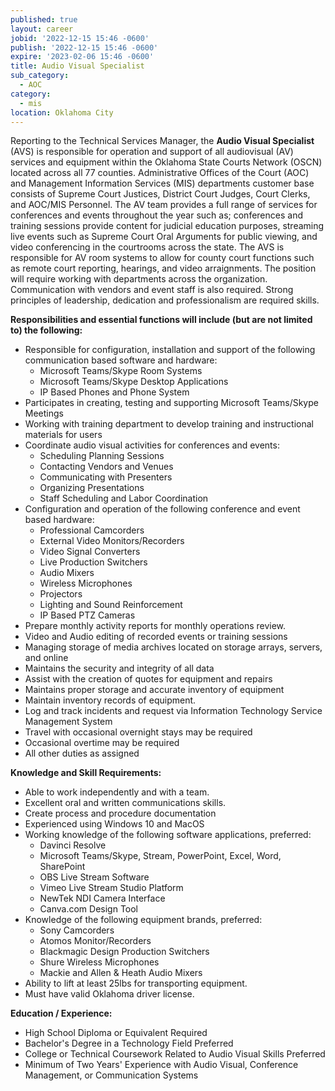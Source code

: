 ```yaml
---
published: true
layout: career
jobid: '2022-12-15 15:46 -0600'
publish: '2022-12-15 15:46 -0600'
expire: '2023-02-06 15:46 -0600'
title: Audio Visual Specialist
sub_category:
  - AOC
category:
  - mis
location: Oklahoma City
---
```

Reporting to the Technical Services Manager, the **Audio Visual Specialist** (AVS) is responsible for operation and support of all audiovisual (AV) services and equipment within the Oklahoma State Courts Network (OSCN) located across all 77 counties. Administrative Offices of the Court (AOC) and Management Information Services (MIS) departments customer base consists of Supreme Court Justices, District Court Judges, Court Clerks, and AOC/MIS Personnel. The AV team provides a full range of services for conferences and events throughout the year such as; conferences and training sessions provide content for judicial education purposes, streaming live events such as Supreme Court Oral Arguments for public viewing, and video conferencing in the courtrooms across the state. The AVS is responsible for AV room systems to allow for county court functions such as remote court reporting, hearings, and video arraignments. The position will require working with departments across the organization. Communication with vendors and event staff is also required. Strong principles of leadership, dedication and professionalism are required skills.

**Responsibilities and essential functions will include (but are not limited to) the following:**

 - Responsible for configuration, installation and support of the following communication based software and hardware:
   - Microsoft Teams/Skype Room Systems
   - Microsoft Teams/Skype Desktop Applications
   - IP Based Phones and Phone System
 - Participates in creating, testing and supporting Microsoft Teams/Skype Meetings
 - Working with training department to develop training and instructional materials for  users
 - Coordinate audio visual activities for conferences and events:
   - Scheduling Planning Sessions
   - Contacting Vendors and Venues
   - Communicating with Presenters
   - Organizing Presentations
   - Staff Scheduling and Labor Coordination
 - Configuration and operation of the following conference and event based hardware:
   - Professional Camcorders
   - External Video Monitors/Recorders
   - Video Signal Converters
   - Live Production Switchers
   - Audio Mixers
   - Wireless Microphones
   - Projectors
   - Lighting and Sound Reinforcement
   - IP Based PTZ Cameras
 - Prepare monthly activity reports for monthly operations review.
 - Video and Audio editing of recorded events or training sessions
 - Managing storage of media archives located on storage arrays, servers, and online
 - Maintains the security and integrity of all data
 - Assist with the creation of quotes for equipment and repairs
 - Maintains proper storage and accurate inventory of equipment
 - Maintain inventory records of equipment. 
 - Log and track incidents and request via Information Technology Service Management System
 - Travel with occasional overnight stays may be required
 - Occasional overtime may be required
 - All other duties as assigned

**Knowledge and Skill Requirements:**

 - Able to work independently and with a team.
 - Excellent oral and written communications skills.
 - Create process and procedure documentation
 - Experienced using Windows 10 and MacOS
 - Working knowledge of the following software applications, preferred: 
   - Davinci Resolve
   - Microsoft Teams/Skype, Stream, PowerPoint, Excel, Word, SharePoint
   - OBS Live Stream Software
   - Vimeo Live Stream Studio Platform
   - NewTek NDI Camera Interface
   - Canva.com Design Tool
 - Knowledge of the following equipment brands, preferred:
   - Sony Camcorders
   - Atomos Monitor/Recorders
   - Blackmagic Design Production Switchers
   - Shure Wireless Microphones
   - Mackie and Allen & Heath Audio Mixers
 - Ability to lift at least 25lbs for transporting equipment.
 - Must have valid Oklahoma driver license.
 
**Education / Experience:**

 - High School Diploma or Equivalent Required 
 - Bachelor's Degree in a Technology Field Preferred
 - College or Technical Coursework Related to Audio Visual Skills Preferred
 - Minimum of Two Years' Experience with Audio Visual, Conference Management, or Communication Systems
